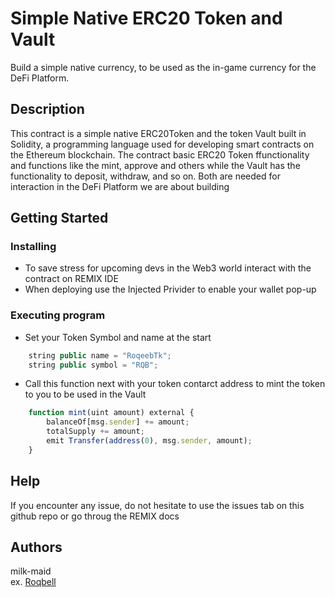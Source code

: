 # Simple Native ERC20 Token and Vault

Build a simple native currency, to be used as the in-game currency for the DeFi Platform.

## Description

This contract is a simple native ERC20Token and the token Vault built in Solidity, a programming language used for developing smart contracts on the Ethereum blockchain. The contract basic ERC20 Token ffunctionality and functions like the mint, approve and others while the Vault has the functionality to deposit, withdraw, and so on. Both are needed for interaction in the DeFi Platform we are about building

## Getting Started

### Installing

* To save stress for upcoming devs in the Web3 world interact with the contract on REMIX IDE
* When deploying use the Injected Privider to enable your wallet pop-up

### Executing program

* Set your Token Symbol and name at the start

```javascript
    string public name = "RoqeebTk";
    string public symbol = "RQB";
```

* Call this function next with your token contarct address to mint the token to you to be used in the Vault

```javascript
    function mint(uint amount) external {
        balanceOf[msg.sender] += amount;
        totalSupply += amount;
        emit Transfer(address(0), msg.sender, amount);
    }
```

## Help

If you encounter any issue, do not hesitate to use the issues tab on this github repo or go throug the REMIX docs

## Authors

milk-maid  
ex. [Roqbell](https://twitter.com/the_roqbell)

<!-- ## License

This project is licensed under the [NAME HERE] License - see the LICENSE.md file for details -->
